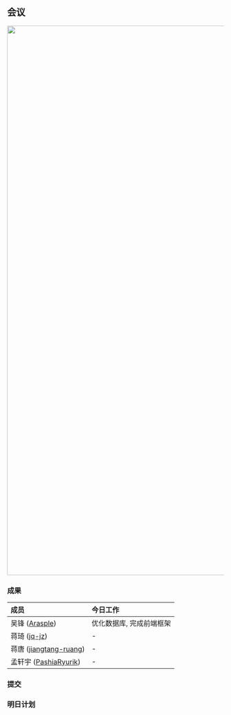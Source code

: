 ## 会议

<img width="1280" src=""/>

### 成果


| 成员                                                         | 今日工作                 |
| :----------------------------------------------------------- | :----------------------- |
| 吴锋 ([Arasple](https://github.com/Arasple))                 | 优化数据库, 完成前端框架 |
| 蒋琦 ([jq-jz](https://github.com/jq-jz))                     | -                        |
| 蒋唐 ([jiangtang-ruang](https://github.com/jiangtang-ruang)) | -                        |
| 孟轩宇 ([PashiaRyurik](https://github.com/PashiaRyurik))     | -                        |

### 提交

### 明日计划

